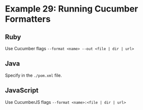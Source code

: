 # Example 29: Running Cucumber Formatters

## Ruby

Use Cucumber flags `--format <name> --out <file | dir | url>`

## Java

Specify in the `./pom.xml` file.

## JavaScript

Use CucumberJS flags `--format <name>:<file | dir | url>`
